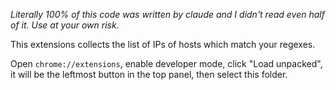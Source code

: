 _Literally 100% of this code was written by claude and I didn't read even half of it. Use at your own risk._

This extensions collects the list of IPs of hosts which match your regexes.

Open `chrome://extensions`, enable developer mode, click "Load unpacked", it will be the leftmost button in the top panel, then select this folder.
